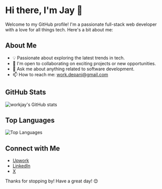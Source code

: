 # Hi there, I'm Jay 👋

Welcome to my GitHub profile! I'm a passionate full-stack web developer with a love for all things tech. Here's a bit about me:

## About Me

- 💡 Passionate about exploring the latest trends in tech.
- 💼 I'm open to collaborating on exciting projects or new opportunities.
- 💬 Ask me about anything related to software development.
- 📫 How to reach me: [work.depani@gmail.com](mailto:work.depani@gmail.com)

## GitHub Stats

![workjay's GitHub stats](https://github-readme-stats.vercel.app/api?username=workjay&show_icons=true&theme=radical)

## Top Languages

![Top Languages](https://github-readme-stats.vercel.app/api/top-langs/?username=workjay&layout=compact&theme=radical)

## Connect with Me

- [Upwork](https://www.upwork.com/freelancers/~01abb74e514da03118?mp_source=share)
- [LinkedIn](https://www.linkedin.com/in/jay-depani-500408204/)
- [X](https://x.com/@depani_jay)

Thanks for stopping by! Have a great day! 😊
